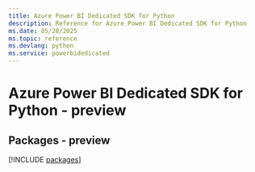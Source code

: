 ```yaml
---
title: Azure Power BI Dedicated SDK for Python
description: Reference for Azure Power BI Dedicated SDK for Python
ms.date: 05/28/2025
ms.topic: reference
ms.devlang: python
ms.service: powerbidedicated
---
```

# Azure Power BI Dedicated SDK for Python - preview
## Packages - preview
[!INCLUDE [packages](power-bi-dedicated-index.md)]